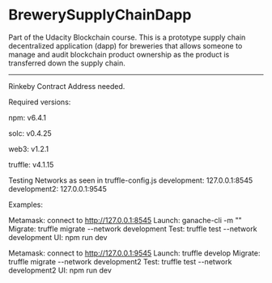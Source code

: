 # BrewerySupplyChainDapp

Part of the Udacity Blockchain course. This is a prototype supply chain
decentralized application (dapp) for breweries that allows someone to manage
and audit blockchain product ownership as the product is transferred down
the supply chain.

------------------------------------------------------------------------------

Rinkeby Contract Address needed.

Required versions:

npm: v6.4.1

solc: v0.4.25

web3: v1.2.1

truffle: v4.1.15

Testing Networks as seen in truffle-config.js
development: 127.0.0.1:8545
development2: 127.0.0.1:9545

Examples:

Metamask: connect to http://127.0.0.1:8545
Launch: ganache-cli -m "<mnemonic>"
Migrate: truffle migrate --network development
Test: truffle test --network development
UI: npm run dev

Metamask: connect to http://127.0.0.1:9545
Launch: truffle develop
Migrate: truffle migrate --network development2
Test: truffle test --network development2
UI: npm run dev
